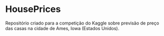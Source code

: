 # HousePrices
Repositório criado para a competição do Kaggle sobre previsão de preço das casas na cidade de Ames, Iowa (Estados Unidos).
